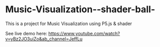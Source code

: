 # Music-Visualization--shader-ball-

This is a project for Music Visualization using P5.js & shader

See live demo here: https://www.youtube.com/watch?v=yBz2JO3uiZo&ab_channel=JeffLu
